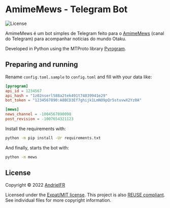 <!--
  ~ Copyright (c) 2022 Andriel Ferreira <https://github.com/AndrielFR>
  ~ 
  ~ SPDX-License-Identifier: MIT
  -->

# AmimeMews - Telegram Bot

![License](https://img.shields.io/github/license/AndrielFR/AmimeMews)

AmimeMews é um bot simples de Telegram feito para o [AmimeMews](https://t.me/AmimeMews) (canal do Telegram) para acompanhar notícias do mundo Otaku.

Developed in Python using the MTProto library [Pyrogram](https://github.com/pyrogram/pyrogram).

## Preparing and running

Rename `config.toml.sample` to `config.toml` and fill with your data like: <br>
```toml
[pyrogram]
api_id = 1234567
api_hash = "1z02nserl588a2tek491t74839941e29"
bot_token = "1234567890:A8BCD3Ef7ghijk1LmNO9pQr5stuvwX2Yz0A"

[mews]
news_channel = -1004567890098
post_revision = -1007654321123
```

Install the requirements with: <br>
```bash
python -m pip install -Ur requirements.txt
```

And finally, starts the bot with: <br>
```bash
python -m mews
```

## License

Copyright © 2022 [AndrielFR](https://github.com/AndrielFR)

Licensed under the [Expat/MIT license](LICENSE).
This project is also [REUSE compliant](https://reuse.software/).
See individual files for more copyright information.